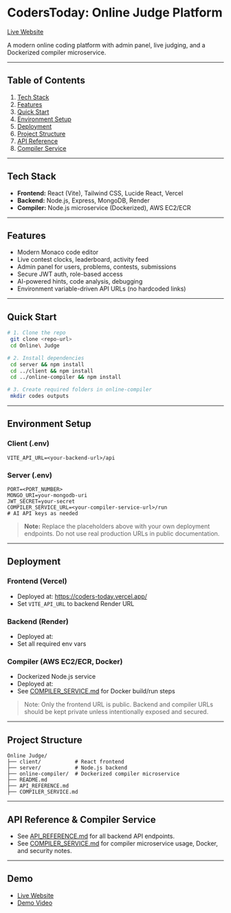 # CodersToday: Online Judge Platform

[Live Website](https://coders-today.vercel.app/)

A modern online coding platform with admin panel, live judging, and a Dockerized compiler microservice.

---

## Table of Contents
1. [Tech Stack](#tech-stack)
2. [Features](#features)
3. [Quick Start](#quick-start)
4. [Environment Setup](#environment-setup)
5. [Deployment](#deployment)
6. [Project Structure](#project-structure)
7. [API Reference](API_REFERENCE.md)
8. [Compiler Service](COMPILER_SERVICE.md)

---

## Tech Stack
- **Frontend:** React (Vite), Tailwind CSS, Lucide React, Vercel
- **Backend:** Node.js, Express, MongoDB, Render
- **Compiler:** Node.js microservice (Dockerized), AWS EC2/ECR

---

## Features
- Modern Monaco code editor
- Live contest clocks, leaderboard, activity feed
- Admin panel for users, problems, contests, submissions
- Secure JWT auth, role-based access
- AI-powered hints, code analysis, debugging
- Environment variable-driven API URLs (no hardcoded links)

---

## Quick Start
```bash
# 1. Clone the repo
 git clone <repo-url>
 cd Online\ Judge

# 2. Install dependencies
 cd server && npm install
 cd ../client && npm install
 cd ../online-compiler && npm install

# 3. Create required folders in online-compiler
 mkdir codes outputs
```

---

## Environment Setup

### Client (.env)
```env
VITE_API_URL=<your-backend-url>/api
```

### Server (.env)
```env
PORT=<PORT_NUMBER>
MONGO_URI=your-mongodb-uri
JWT_SECRET=your-secret
COMPILER_SERVICE_URL=<your-compiler-service-url>/run
# AI API keys as needed
```
> **Note:** Replace the placeholders above with your own deployment endpoints. Do not use real production URLs in public documentation.

---

## Deployment

### Frontend (Vercel)
- Deployed at: https://coders-today.vercel.app/
- Set `VITE_API_URL` to backend Render URL

### Backend (Render)
- Deployed at: <your-backend-url>
- Set all required env vars

### Compiler (AWS EC2/ECR, Docker)
- Dockerized Node.js service
- Deployed at: <your-compiler-service-url>
- See [COMPILER_SERVICE.md](COMPILER_SERVICE.md) for Docker build/run steps

> Note: Only the frontend URL is public. Backend and compiler URLs should be kept private unless intentionally exposed and secured.

---

## Project Structure
```
Online Judge/
├── client/           # React frontend
├── server/           # Node.js backend
├── online-compiler/  # Dockerized compiler microservice
├── README.md
├── API_REFERENCE.md
├── COMPILER_SERVICE.md
```

---

## API Reference & Compiler Service
- See [API_REFERENCE.md](API_REFERENCE.md) for all backend API endpoints.
- See [COMPILER_SERVICE.md](COMPILER_SERVICE.md) for compiler microservice usage, Docker, and security notes.

---

## Demo
- [Live Website](https://coders-today.vercel.app/)
- [Demo Video](https://www.loom.com/share/979b45c6ae474c6cb9b21cba1f5839b8?sid=7ff39677-ce0c-40bc-9123-6799aed65551)
